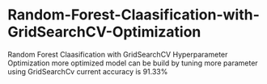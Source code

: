 # Random-Forest-Claasification-with-GridSearchCV-Optimization
Random Forest Claasification with GridSearchCV Hyperparameter Optimization more optimized model can be build by tuning more parameter using GridSearchCv current accuracy is 91.33%
